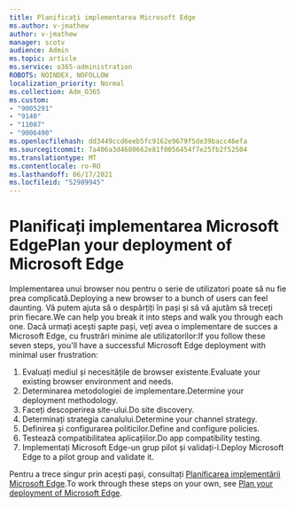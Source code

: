 ```yaml
---
title: Planificați implementarea Microsoft Edge
ms.author: v-jmathew
author: v-jmathew
manager: scotv
audience: Admin
ms.topic: article
ms.service: o365-administration
ROBOTS: NOINDEX, NOFOLLOW
localization_priority: Normal
ms.collection: Adm_O365
ms.custom:
- "9005291"
- "9140"
- "11087"
- "9006490"
ms.openlocfilehash: dd3449ccd6eeb5fc9162e9679f5de39bacc46efa
ms.sourcegitcommit: 7a406a3d4680662e81f0056454f7e25fb2f52504
ms.translationtype: MT
ms.contentlocale: ro-RO
ms.lasthandoff: 06/17/2021
ms.locfileid: "52989945"
---
```

# <a name="plan-your-deployment-of-microsoft-edge"></a><span data-ttu-id="f2d73-102">Planificați implementarea Microsoft Edge</span><span class="sxs-lookup"><span data-stu-id="f2d73-102">Plan your deployment of Microsoft Edge</span></span>

<span data-ttu-id="f2d73-103">Implementarea unui browser nou pentru o serie de utilizatori poate să nu fie prea complicată.</span><span class="sxs-lookup"><span data-stu-id="f2d73-103">Deploying a new browser to a bunch of users can feel daunting.</span></span> <span data-ttu-id="f2d73-104">Vă putem ajuta să o despărțiți în pași și să vă ajutăm să treceți prin fiecare.</span><span class="sxs-lookup"><span data-stu-id="f2d73-104">We can help you break it into steps and walk you through each one.</span></span> <span data-ttu-id="f2d73-105">Dacă urmați acești șapte pași, veți avea o implementare de succes a Microsoft Edge, cu frustrări minime ale utilizatorilor:</span><span class="sxs-lookup"><span data-stu-id="f2d73-105">If you follow these seven steps, you'll have a successful Microsoft Edge deployment with minimal user frustration:</span></span>

1. <span data-ttu-id="f2d73-106">Evaluați mediul și necesitățile de browser existente.</span><span class="sxs-lookup"><span data-stu-id="f2d73-106">Evaluate your existing browser environment and needs.</span></span>
2. <span data-ttu-id="f2d73-107">Determinarea metodologiei de implementare.</span><span class="sxs-lookup"><span data-stu-id="f2d73-107">Determine your deployment methodology.</span></span>
3. <span data-ttu-id="f2d73-108">Faceți descoperirea site-ului.</span><span class="sxs-lookup"><span data-stu-id="f2d73-108">Do site discovery.</span></span>
4. <span data-ttu-id="f2d73-109">Determinați strategia canalului.</span><span class="sxs-lookup"><span data-stu-id="f2d73-109">Determine your channel strategy.</span></span>
5. <span data-ttu-id="f2d73-110">Definirea și configurarea politicilor.</span><span class="sxs-lookup"><span data-stu-id="f2d73-110">Define and configure policies.</span></span>
6. <span data-ttu-id="f2d73-111">Testează compatibilitatea aplicațiilor.</span><span class="sxs-lookup"><span data-stu-id="f2d73-111">Do app compatibility testing.</span></span>
7. <span data-ttu-id="f2d73-112">Implementați Microsoft Edge-un grup pilot și validați-l.</span><span class="sxs-lookup"><span data-stu-id="f2d73-112">Deploy Microsoft Edge to a pilot group and validate it.</span></span>

<span data-ttu-id="f2d73-113">Pentru a trece singur prin acești pași, consultați [Planificarea implementării Microsoft Edge](https://go.microsoft.com/fwlink/?linkid=2129990).</span><span class="sxs-lookup"><span data-stu-id="f2d73-113">To work through these steps on your own, see [Plan your deployment of Microsoft Edge](https://go.microsoft.com/fwlink/?linkid=2129990).</span></span>
